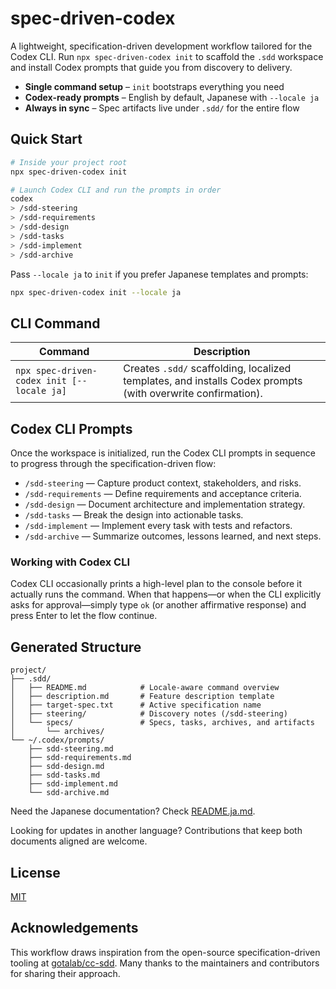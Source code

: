 # spec-driven-codex

A lightweight, specification-driven development workflow tailored for the Codex CLI. Run `npx spec-driven-codex init` to scaffold the `.sdd` workspace and install Codex prompts that guide you from discovery to delivery.

- **Single command setup** – `init` bootstraps everything you need
- **Codex-ready prompts** – English by default, Japanese with `--locale ja`
- **Always in sync** – Spec artifacts live under `.sdd/` for the entire flow

## Quick Start

```bash
# Inside your project root
npx spec-driven-codex init

# Launch Codex CLI and run the prompts in order
codex
> /sdd-steering
> /sdd-requirements
> /sdd-design
> /sdd-tasks
> /sdd-implement
> /sdd-archive
```

Pass `--locale ja` to `init` if you prefer Japanese templates and prompts:

```bash
npx spec-driven-codex init --locale ja
```

## CLI Command

| Command | Description |
| --- | --- |
| `npx spec-driven-codex init [--locale ja]` | Creates `.sdd/` scaffolding, localized templates, and installs Codex prompts (with overwrite confirmation). |

## Codex CLI Prompts

Once the workspace is initialized, run the Codex CLI prompts in sequence to progress through the specification-driven flow:

- `/sdd-steering` — Capture product context, stakeholders, and risks.
- `/sdd-requirements` — Define requirements and acceptance criteria.
- `/sdd-design` — Document architecture and implementation strategy.
- `/sdd-tasks` — Break the design into actionable tasks.
- `/sdd-implement` — Implement every task with tests and refactors.
- `/sdd-archive` — Summarize outcomes, lessons learned, and next steps.

### Working with Codex CLI

Codex CLI occasionally prints a high-level plan to the console before it actually runs the command. When that happens—or when the CLI explicitly asks for approval—simply type `ok` (or another affirmative response) and press Enter to let the flow continue.

## Generated Structure

```
project/
├── .sdd/
│   ├── README.md            # Locale-aware command overview
│   ├── description.md       # Feature description template
│   ├── target-spec.txt      # Active specification name
│   ├── steering/            # Discovery notes (/sdd-steering)
│   └── specs/               # Specs, tasks, archives, and artifacts
│       └── archives/
└── ~/.codex/prompts/
    ├── sdd-steering.md
    ├── sdd-requirements.md
    ├── sdd-design.md
    ├── sdd-tasks.md
    ├── sdd-implement.md
    └── sdd-archive.md
```

Need the Japanese documentation? Check [README.ja.md](./README.ja.md).

Looking for updates in another language? Contributions that keep both documents aligned are welcome.

## License

[MIT](./LICENSE)

## Acknowledgements

This workflow draws inspiration from the open-source specification-driven tooling at [gotalab/cc-sdd](https://github.com/gotalab/cc-sdd). Many thanks to the maintainers and contributors for sharing their approach.
